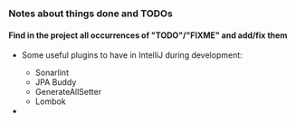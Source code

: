 ### Notes about things done and TODOs

#### Find in the project all occurrences of "TODO"/"FIXME" and add/fix them

- Some useful plugins to have in IntelliJ during development:
  - Sonarlint
  - JPA Buddy
  - GenerateAllSetter
  - Lombok
  
- 